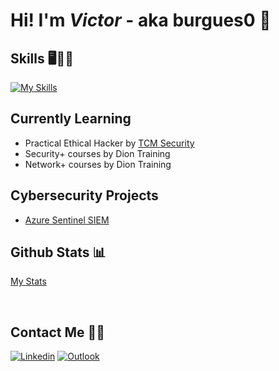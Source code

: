 # Hi! I'm *Victor* - aka burgues0 👋

## Skills 🖥️👨‍💻

[![My Skills](https://skillicons.dev/icons?i=py,linux,bash,powershell,java,cpp,django,mysql)](https://skillicons.dev)

## Currently Learning
- Practical Ethical Hacker by [TCM Security](https://academy.tcm-sec.com/)
- Security+ courses by Dion Training
- Network+ courses by Dion Training

## Cybersecurity Projects
- [Azure Sentinel SIEM](https://github.com/burgues0/azure-soc-honeypot)

## Github Stats 📊

[My Stats](https://github-readme-stats.vercel.app/api?username=burgues0)

<br>


## Contact Me 📲📧

[![Linkedin](https://img.shields.io/badge/-LinkedIn-blue?style=flat&logo=Linkedin&logoColor=white)](https://www.linkedin.com/in/victor-pinheiro-palmeira/)
[![Outlook](https://img.shields.io/badge/Microsoft_Outlook-0078D4?style=flat&logo=microsoft-outlook&logoColor=white)](mailto:victordpp@outlook.com)
